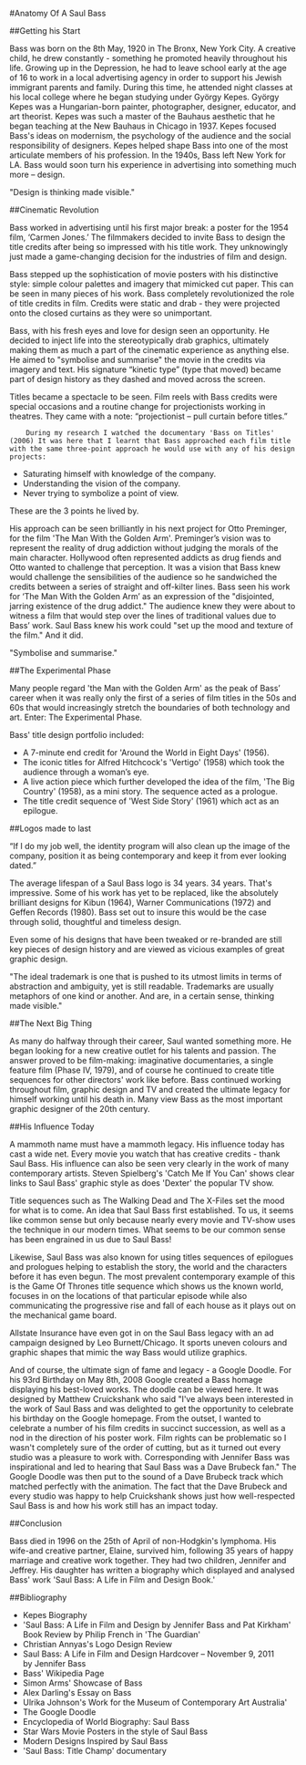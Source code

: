 #Anatomy Of A Saul Bass

##Getting his Start

Bass was born on the 8th May, 1920 in The Bronx, New York City. A creative child, he drew constantly - something he promoted heavily throughout his life. Growing up in the Depression, he had to leave school early at the age of 16 to work in a local advertising agency in order to support his Jewish immigrant parents and family. During this time, he attended night classes at his local college where he began studying under György Kepes. György Kepes was a Hungarian-born painter, photographer, designer, educator, and art theorist. Kepes was such a master of the Bauhaus aesthetic that he began teaching at the New Bauhaus in Chicago in 1937. Kepes focused Bass's ideas on modernism, the psychology of the audience and the social responsibility of designers. Kepes helped shape Bass into one of the most articulate members of his profession. In the 1940s, Bass left New York for LA. Bass would soon turn his experience in advertising into something much more – design.

<!--Quote-->
"Design is thinking made visible."

##Cinematic Revolution

 Bass worked in advertising until his first major break: a poster for the 1954 film, ‘Carmen Jones.’ The filmmakers decided to invite Bass to design the title credits after being so impressed with his title work. They unknowingly just made a game-changing decision for the industries of film and design.

Bass stepped up the sophistication of movie posters with his distinctive style: simple colour palettes and imagery that mimicked cut paper. This can be seen in many pieces of his work. Bass completely revolutionized the role of title credits in film. Credits were static and drab - they were projected onto the closed curtains as they were so unimportant.

Bass, with his fresh eyes and love for design seen an opportunity. He decided to inject life into the stereotypically drab graphics, ultimately making them as much a part of the cinematic experience as anything else. He aimed to "symbolise and summarise" the movie in the credits via imagery and text. His signature “kinetic type” (type that moved) became part of design history as they dashed and moved across the screen.

Titles became a spectacle to be seen. Film reels with Bass credits were special occasions and a routine change for projectionists working in theatres. They came with a note: “projectionist – pull curtain before titles.”

        During my research I watched the documentary 'Bass on Titles' (2006) It was here that I learnt that Bass approached each film title with the same three-point approach he would use with any of his design projects:


- Saturating himself with knowledge of the company.
- Understanding the vision of the company.
- Never trying to symbolize a point of view.

These are the 3 points he lived by.

His approach can be seen brilliantly in his next project for Otto Preminger, for the film 'The Man With the Golden Arm'. Preminger’s vision was to represent the reality of drug addiction without judging the morals of the main character. Hollywood often represented addicts as drug fiends and Otto wanted to challenge that perception. It was a vision that Bass knew would challenge the sensibilities of the audience so he sandwiched the credits between a series of straight and off-kilter lines. Bass seen his work for ‘The Man With the Golden Arm’ as an expression of the "disjointed, jarring existence of the drug addict." The audience knew they were about to witness a film that would step over the lines of traditional values due to Bass’ work. Saul Bass knew his work could "set up the mood and texture of the film." And it did. 

<!--Quotes-->
"Symbolise and summarise."

##The Experimental Phase

Many people regard 'the Man with the Golden Arm' as the peak of Bass’ career when it was really only the first of a series of film titles in the 50s and 60s that would increasingly stretch the boundaries of both technology and art. Enter: The Experimental Phase.

Bass' title design portfolio included:

- A 7-minute end credit for 'Around the World in Eight Days' (1956). 
- The iconic titles for Alfred Hitchcock's 'Vertigo' (1958) which took the audience through a woman’s eye.
- A live action piece which further developed the idea of the film, 'The Big Country' (1958), as a mini story. The sequence acted as a prologue.
- The title credit sequence of 'West Side Story' (1961) which act as an epilogue. 

##Logos made to last

<!--Quote-->

“If I do my job well, the identity program will also clean up the image of the company, position it as being contemporary and keep it from ever looking dated.”

The average lifespan of a Saul Bass logo is 34 years. 34 years. That's impressive. Some of his work has yet to be replaced, like the absolutely brilliant designs for  Kibun (1964), Warner Communications (1972) and Geffen Records (1980). Bass set out to insure this would be the case through solid, thoughtful and timeless design.

Even some of his designs that have been tweaked or re-branded are still key pieces of design history and are viewed as vicious examples of great graphic design. 
<!--Quote-->

"The ideal trademark is one that is pushed to its utmost limits in terms of abstraction and ambiguity, yet is still readable. Trademarks are usually metaphors of one kind or another. And are, in a certain sense, thinking made visible."

##The Next Big Thing

As many do halfway through their career, Saul wanted something more. He began looking for a new creative outlet for his talents and passion. The answer proved to be film-making: imaginative documentaries, a single feature film (Phase IV, 1979), and of course he continued to create title sequences for other directors' work like before. Bass continued working throughout film, graphic design and TV and created the ultimate legacy for himself working until his death in. Many view Bass as the most important graphic designer of the 20th century.

##His Influence Today

A mammoth name must have a mammoth legacy. His influence today has cast a wide net. Every movie you watch that has creative credits - thank Saul Bass. His influence can also be seen very clearly in the work of many contemporary artists. Steven Spielberg's 'Catch Me If You Can' shows clear links to Saul Bass' graphic style as does 'Dexter' the popular TV show.

Title sequences such as The Walking Dead and The X-Files set the mood for what is to come. An idea that Saul Bass first established. To us, it seems like common sense but only because nearly every movie and TV-show uses the technique in our modern times. What seems to be our common sense has been engrained in us due to Saul Bass!

Likewise, Saul Bass was also known for using titles sequences of epilogues and prologues helping to establish the story, the world and the characters before it has even begun. The most prevalent contemporary example of this is the Game Of Thrones title sequence which shows us the known world, focuses in on the locations of that particular episode while also communicating the progressive rise and fall of each house as it plays out on the mechanical game board. 

Allstate Insurance have even got in on the Saul Bass legacy with an ad campaign designed by Leo Burnett/Chicago. It sports uneven colours and graphic shapes that mimic the way Bass would utilize graphics.

And of course, the ultimate sign of fame and legacy - a Google Doodle. For his 93rd Birthday on May 8th, 2008 Google created a Bass homage displaying his best-loved works. The doodle can be viewed here. It was designed by Matthew Cruickshank who said "I've always been interested in the work of Saul Bass and was delighted to get the opportunity to celebrate his birthday on the Google homepage. From the outset, I wanted to celebrate a number of his film credits in succinct succession, as well as a nod in the direction of his poster work. Film rights can be problematic so I wasn't completely sure of the order of cutting, but as it turned out every studio was a pleasure to work with. Corresponding with Jennifer Bass was inspirational and led to hearing that Saul Bass was a Dave Brubeck fan." The Google Doodle was then put to the sound of a Dave Brubeck track which matched perfectly with the animation. The fact that the Dave Brubeck and every studio was happy to help Cruickshank shows just how well-respected Saul Bass is and how his work still has an impact today.

##Conclusion

Bass died in 1996 on the 25th of April of non-Hodgkin's lymphoma. His wife-and creative partner, Elaine, survived him, following 35 years of happy marriage and creative work together. They had two children, Jennifer and Jeffrey. His daughter has written a biography which displayed and analysed Bass' work 'Saul Bass: A Life in Film and Design Book.'

##Bibliography

- Kepes Biography
- 'Saul Bass: A Life in Film and Design by Jennifer Bass and Pat Kirkham' Book Review by Philip French in 'The Guardian'
- Christian Annyas's Logo Design Review
- Saul Bass: A Life in Film and Design Hardcover – November 9, 2011 by Jennifer Bass
- Bass' Wikipedia Page
- Simon Arms' Showcase of Bass
- Alex Darling's Essay on Bass
- Ulrika Johnson's Work for the Museum of Contemporary Art Australia'
- The Google Doodle
- Encyclopedia of World Biography: Saul Bass
- Star Wars Movie Posters in the style of Saul Bass
- Modern Designs Inspired by Saul Bass
- 'Saul Bass: Title Champ' documentary
